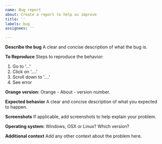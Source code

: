 ```yaml
---
name: Bug report
about: Create a report to help us improve
title: ''
labels: bug
assignees: ''

---
```


**Describe the bug**
A clear and concise description of what the bug is.

**To Reproduce**
Steps to reproduce the behavior:
1. Go to '...'
2. Click on '....'
3. Scroll down to '....'
4. See error

**Orange version:**
Orange - About - version number.

**Expected behavior**
A clear and concise description of what you expected to happen.

**Screenshots**
If applicable, add screenshots to help explain your problem.

**Operating system:**
Windows, OSX or Linux? Which version?

**Additional context**
Add any other context about the problem here.
